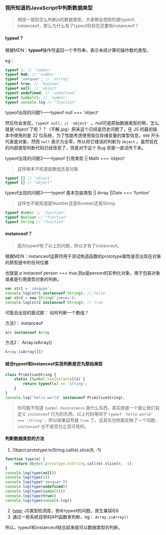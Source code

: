 ### 我所知道的JavaScript中判断数据类型

> 相信一提到怎么判断js的数据类型，大家都会想到的是typeof、instanceof，那么为什么有了typeof的存在还要有instanceof？

#### typeof？

根据MDN：**typeof**操作符返回一个字符串，表示未经计算的操作数的类型。

eg：

```js
typeof 1; // 'number'
typeof NaN; // 'number'
typeof 'zenquan'; // 'string'
typeof true; // 'boolean'
typeof null; // 'object'
typeof undefined; // 'undefined'
typeof Symbol(); // 'symbol'
typeof console.log // "function"
```

typeof出现的问题1——typeof null === 'object'

然后你会发现，`typeof null; // 'object' `。null可是原始数据类型的啊，怎么就是'object'了呢？？（不解.jpg）原来这个已经是历史问题了，在 JS 的最初版本中使用的是 32 位系统，为了性能考虑使用低位存储变量的类型信息，`000` 开头代表是对象，然而 `null` 表示为全零，所以将它错误的判断为 `object` 。虽然现在的内部类型判断代码已经改变了，但是对于这个 Bug 却是一直流传下来。

typeof出现的问题2——typeof 引用类型 || Math === ‘object’

> 这样根本不知道是数组还是对象

```js
typeof [] // "object"
typeof {} // "object"
```

typeof出现的问题3——typeof 基本包装类型 ||  Array ||Date === ‘funtion’

> 这样也不能知道是Number还是Boolean还是String

```js
typeof Number // "function"
typeof Boolean // "function"
typeof String // "function"
```

#### instanceof？

> 因为typeof有了以上的问题，所以才有了instanceof。

根据MDN：instanceof运算符用于测试构造函数的prototype属性是否出现在对象的原型链中的任何位置

也就是 p instaceof person === true,则p是person的实例化对象，用于包装对象或者是引用类型对象的判断。

```js
var str1 = 'zenquan';
console.log(str1 instanceof String); // false
var str2 = new String('jomsou');
console.log(str2 instanceof String); // true
```

可能会出现的面试题： 如何判断一个数组？

方法1： instanceof

```js
arr instanceof Array
```

方法2： Array.isArray()

```js
Array.isArray([])
```



#### 结合typeof和instanceof实现判断是否为原始类型

```js
class PrimitiveString {
    static [Symbol.hasInstance](x) {
        return typeof(x) == 'string';
    }
}
console.log('hello world' instanceof PrimitiveString);
```

> 你可能不知道 `Symbol.hasInstance` 是什么东西，其实就是一个能让我们自定义 `instanceof` 行为的东西，以上代码等同于 `typeof 'hello world' === 'string'`，所以结果自然是 `true` 了。这其实也侧面反映了一个问题， `instanceof` 也不是百分之百可信的。

#### 判断数据类型的方法

1. Object.prototype.toString.call(e).slice(8, -1)

```js
function type(e) {
    return Object.prototype.toString.call(e).slice(8, -1);
}
console.log(type(null))
console.log(type(1))
console.log(type('zenquan'))
console.log(type(undefined))
console.log(type(Symbol()))
console.log(type(true))
console.log(type(console.log))
```

2. [type](https://github.com/jsmini/type): JS类型检测库，弥补typeof的问题，原生兼容IE6
3. 通过一些系统自带的API函数来判断，eg： `Array.isArray()`

所以，typeof和instanceof结合起来就可以数据类型的判断。
